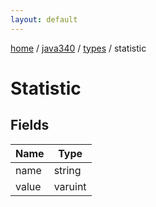 ```yaml
---
layout: default
---
```


[home](/)  /  [java340](/protocol/java340)  /  [types](/protocol/java340/types)  /  statistic

# Statistic

## Fields

Name | Type
---|---
name | string
value | varuint

